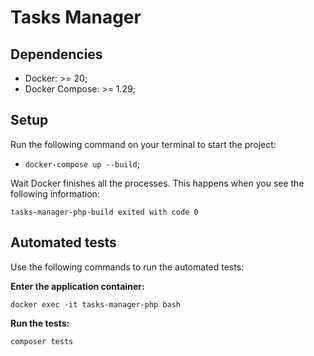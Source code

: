 # Tasks Manager

## Dependencies

- Docker: >= 20;
- Docker Compose: >= 1.29;

## Setup

<p>Run the following command on your terminal to start the project:</p>

- `docker-compose up --build`;

<p>Wait Docker finishes all the processes. This happens when you see the following information:</p>

```
tasks-manager-php-build exited with code 0
```

## Automated tests

Use the following commands to run the automated tests:

**Enter the application container:**

```
docker exec -it tasks-manager-php bash
```

**Run the tests:**

```
composer tests
```
